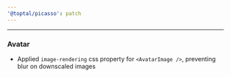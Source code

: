 ```yaml
---
'@toptal/picasso': patch
---
```


---
### Avatar

- Applied `image-rendering` css property for `<AvatarImage />`, preventing blur on downscaled images
